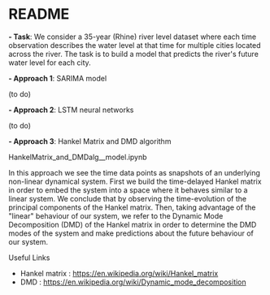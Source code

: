 # README

**- Task**: We consider a 35-year (Rhine) river level dataset where each time observation describes the water level at that time for multiple cities located across the river.
The task is to build a model that predicts the river's future water level for each city.

**- Approach 1**: SARIMA model

(to do)

**- Approach 2**: LSTM neural networks

(to do)

**- Approach 3**: Hankel Matrix and DMD algorithm

HankelMatrix_and_DMDalg__model.ipynb

In this approach we see the time data points as snapshots of an underlying non-linear dynamical system. First we build the time-delayed Hankel matrix in order to embed the system into a space where it behaves  similar to a linear system. We conclude that by observing the time-evolution of the principal components of the Hankel matrix.
Then, taking advantage of the "linear" behaviour of our system, we refer to the Dynamic Mode Decomposition (DMD) of the Hankel matrix in order to
determine the DMD modes of the system and make predictions about the future behaviour of our system.

Useful Links
- Hankel matrix : https://en.wikipedia.org/wiki/Hankel_matrix
- DMD : https://en.wikipedia.org/wiki/Dynamic_mode_decomposition
